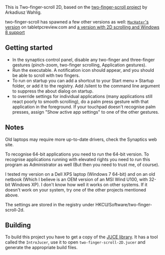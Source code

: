 This is Two-finger-scroll 2D, based on the [two-finger-scroll project](https://code.google.com/p/two-finger-scroll/) by Arkadiusz Wahlig.

two-finger-scroll has spawned a few other versions as well: 
[`MacHater`'s version](http://forum.tabletpcreview.com/hp-touchsmart-tm2-wacom/38405-twofingerscroll-v1-0-7-update-two-finger-scrolling-done-right-more.html) on tabletpcreview.com
and [a version with 2D scrolling and Windows 8 support](https://code.google.com/p/two-finger-scroll/issues/detail?id=19#c13)

Getting started
---------------

 - In the synaptics control panel, disable any two-finger and three-finger gestures (pinch-zoom, two-finger scrolling, Application gestures).
 - Run the executable. A notification icon should appear, and you should be able to scroll with two fingers.
 - To run on startup you can add a shortcut to your Start menu » Startup folder, or add it to the registry. Add /silent to the command line argument to suppress the about dialog on startup.
 - to override settings for individual applications (many applications still react poorly to smooth scrolling), do a palm press gesture with that application in the foreground. If your touchpad doesn't recognise palm presses, assign "Show active app settings" to one of the other gestures. 

Notes
-----

Old laptops may require more up-to-date drivers, check the Synaptics web site.

To recognise 64-bit applications you need to run the 64-bit version. To recognise applications running with elevated rights you need to run this program as Administrator as well (But then you need to trust me, of course).

I tested my version on a Dell XPS laptop (Windows 7 64-bit) and on an old netbook (Which I believe is an OEM version of an MSI Wind U100, with 32-bit Windows XP). I don't know how well it works on other systems. If it doesn't work on your system, try one of the other projects mentioned above.

The settings are stored in the registry under HKCU/Software/two-finger-scroll-2d.

Building
--------

To build this project you have to get a copy of the [JUCE library](http://www.juce.com/). It has a tool called the `IntroJucer`,
use it to open `two-finger-scroll-2D.jucer` and generate the appropriate build files.
